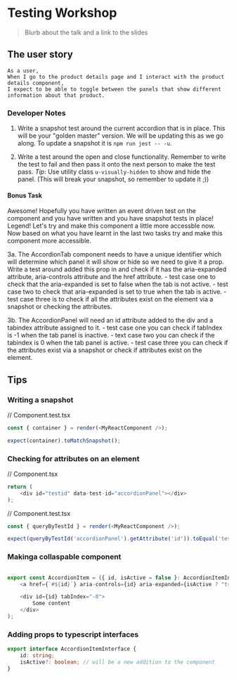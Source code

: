 # Testing Workshop
> Blurb about the talk and a link to the slides

## The user story

```
As a user, 
When I go to the product details page and I interact with the product details component, 
I expect to be able to toggle between the panels that show different information about that product.
```

### Developer Notes

1. Write a snapshot test around the current accordion that is in place. This will be your "golden master" version. We will be updating this as we go along. To update a snapshot it is `npm run jest -- -u`.

2. Write a test around the open and close functionality. Remember to write the test to fail and then pass it onto the next person to make the test pass. *Tip*: Use utility class `u-visually-hidden` to show and hide the panel. (This will break your snapshot, so remember to update it ;))

#### Bonus Task

Awesome! Hopefully you have written an event driven test on the component and you have written and you have snapshot tests in place! Legend! Let's try and make this component a little more accessble now. Now based on what you have learnt in the last two tasks try and make this component more accessible.

3a. The AccordionTab component needs to have a unique identifier which will determine which panel it will show or hide so we need to give it a prop. Write a test around added this prop in and check if it has the aria-expanded attribute, aria-controls attribute and the href attribute.
    - test case one to check that the aria-expanded is set to false when the tab is not active.
    - test case two to check that aria-expanded is set to true when the tab is active.
    - test case three is to check if all the attributes exist on the element via a snapshot or checking the attributes.

3b. The AccordionPanel will need an id attribute added to the div and a tabindex attribute assigned to it.
    - test case one you can check if tabIndex is -1 when the tab panel is inactive.
    - text case two you can check if the tabindex is 0 when the tab panel is active.
    - test case three you can check if the attributes exist via a snapshot or check if attributes exist on the element.

## Tips

### Writing a snapshot

// Component.test.tsx
```javascript
const { container } = render(<MyReactComponent />);

expect(container).toMatchSnapshot();
```

### Checking for attributes on an element

// Component.tsx
```javascript
return (
    <div id="testid" data-test-id="accordionPanel"></div>
);
```

// Component.test.tsx
```javascript
const { queryByTestId } = render(<MyReactComponent />);

expect(queryByTestId('accordionPanel').getAttribute('id')).toEqual('testId');
```

### Makinga collaspable component

```javascript

export const AccordionItem = ({ id, isActive = false }: AccordionItemInterface) => (
    <a href={`#${id}`} aria-controls={id} aria-expanded={isActive ? "true" : "false"}>My Link</a>

    <div id={id} tabIndex="-0">
        Some content
    </div>
);
```

### Adding props to typescript interfaces 

```typescript
export interface AccordionItemInterface {
    id: string;
    isActive?: boolean; // will be a new addition to the component
}
```